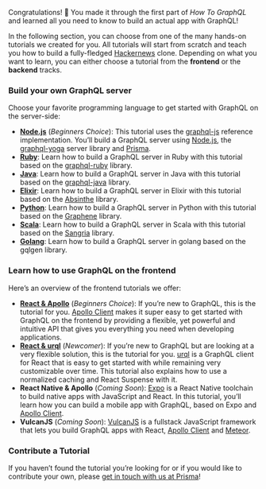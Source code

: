 Congratulations! 🎉 You made it through the first part of *How To GraphQL* and learned all you need to know to build an actual app with GraphQL!

In the following section, you can choose from one of the many hands-on tutorials we created for you. All tutorials will start from scratch and teach you how to build a fully-fledged [Hackernews](https://news.ycombinator.com) clone. Depending on what you want to learn, you can either choose a tutorial from the **frontend** or the **backend** tracks.

### Build your own GraphQL server

Choose your favorite programming language to get started with GraphQL on the server-side:

-   [**Node.js**](https://www.howtographql.com/graphql-js/1-getting-started/) (*Beginners Choice*): This tutorial uses the [graphql-js](https://github.com/graphql/graphql-js) reference implementation. You’ll build a GraphQL server using [Node.js](https://nodejs.org/en/), the [graphql-yoga](https://github.com/graphcool/graphql-yoga) server library and [Prisma](https://www.prisma.io).
-   [**Ruby**](https://www.howtographql.com/graphql-ruby/0-introduction/): Learn how to build a GraphQL server in Ruby with this tutorial based on the [graphql-ruby](https://github.com/rmosolgo/graphql-ruby) library.
-   [**Java**](https://www.howtographql.com/graphql-java/0-introduction/): Learn how to build a GraphQL server in Java with this tutorial based on the [graphql-java](https://github.com/graphql-java/graphql-java) library.
-   [**Elixir**](https://www.howtographql.com/graphql-elixir/0-introduction/): Learn how to build a GraphQL server in Elixir with this tutorial based on the [Absinthe](https://github.com/absinthe-graphql/absinthe) library.
-   [**Python**](https://www.howtographql.com/graphql-python/0-introduction/): Learn how to build a GraphQL server in Python with this tutorial based on the [Graphene](https://github.com/graphql-python/graphene) library.
-   [**Scala**](https://www.howtographql.com/graphql-scala/0-introduction): Learn how to build a GraphQL server in Scala with this tutorial based on the [Sangria](https://github.com/sangria-graphql/sangria) library.
-   [**Golang**](https://www.howtographql.com/graphql-go/0-introduction): Learn how to build a GraphQL server in golang based on the gqlgen library.

### Learn how to use GraphQL on the frontend

Here’s an overview of the frontend tutorials we offer:

-   [**React & Apollo**](https://www.howtographql.com/react-apollo/0-introduction/) (*Beginners Choice*): If you’re new to GraphQL, this is the tutorial for you. [Apollo Client](http://dev.apollodata.com/) makes it super easy to get started with GraphQL on the frontend by providing a flexible, yet powerful and intuitive API that gives you everything you need when developing applications.
-   [**React & urql**](https://www.howtographql.com/react-urql/0-introduction/) (*Newcomer*): If you’re new to GraphQL but are looking at a very flexible solution, this is the tutorial for you. [urql](https://formidable.com/open-source/urql/) is a GraphQL client for React that is easy to get started with while remaining very customizable over time. This tutorial also explains how to use a normalized caching and React Suspense with it.
-   **React Native & Apollo** (*Coming Soon*): [Expo](https://expo.io/) is a React Native toolchain to build native apps with JavaScript and React. In this tutorial, you’ll learn how you can build a mobile app with GraphQL, based on Expo and [Apollo Client](http://dev.apollodata.com/).
-   **VulcanJS** (*Coming Soon*): [VulcanJS](http://docs.vulcanjs.org/) is a fullstack JavaScript framework that lets you build GraphQL apps with React, [Apollo Client](http://dev.apollodata.com/) and [Meteor](http://meteor.com/).

### Contribute a Tutorial

If you haven’t found the tutorial you’re looking for or if you would like to contribute your own, please [get in touch with us at Prisma](https://twitter.com/prisma)!

